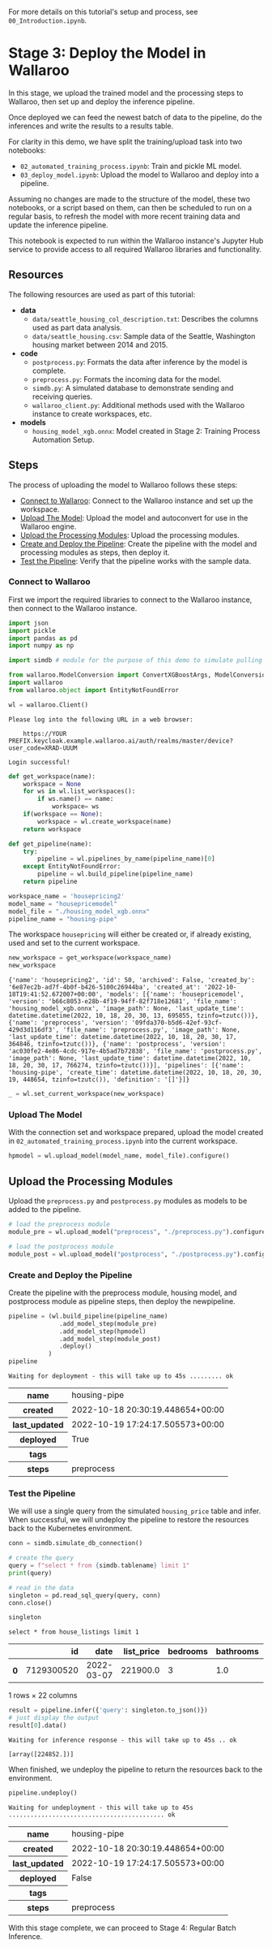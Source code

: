 For more details on this tutorial's setup and process, see `00_Introduction.ipynb`.

# Stage 3: Deploy the Model in Wallaroo
 
In this stage, we upload the trained model and the processing steps to Wallaroo, then set up and deploy the inference pipeline. 

Once deployed we can feed the newest batch of data to the pipeline, do the inferences and write the results to a results table.

For clarity in this demo, we have split the training/upload task into two notebooks:

* `02_automated_training_process.ipynb`: Train and pickle ML model.
* `03_deploy_model.ipynb`: Upload the model to Wallaroo and deploy into a pipeline.

Assuming no changes are made to the structure of the model, these two notebooks, or a script based on them, can then be scheduled to run on a regular basis, to refresh the model with more recent training data and update the inference pipeline.

This notebook is expected to run within the Wallaroo instance's Jupyter Hub service to provide access to all required Wallaroo libraries and functionality.

## Resources

The following resources are used as part of this tutorial:

* **data**
  * `data/seattle_housing_col_description.txt`: Describes the columns used as part data analysis.
  * `data/seattle_housing.csv`: Sample data of the Seattle, Washington housing market between 2014 and 2015.
* **code**
  * `postprocess.py`: Formats the data after inference by the model is complete.
  * `preprocess.py`: Formats the incoming data for the model.
  * `simdb.py`: A simulated database to demonstrate sending and receiving queries.
  * `wallaroo_client.py`: Additional methods used with the Wallaroo instance to create workspaces, etc.
* **models**
  * `housing_model_xgb.onnx`: Model created in Stage 2: Training Process Automation Setup.

## Steps

The process of uploading the model to Wallaroo follows these steps:

* [Connect to Wallaroo](#connect-to-wallaroo): Connect to the Wallaroo instance and set up the workspace.
* [Upload The Model](#upload-the-model): Upload the model and autoconvert for use in the Wallaroo engine.
* [Upload the Processing Modules](#upload-the-processing-modules): Upload the processing modules.
* [Create and Deploy the Pipeline](#create-and-deploy-the-pipeline): Create the pipeline with the model and processing modules as steps, then deploy it.
* [Test the Pipeline](#test-the-pipeline): Verify that the pipeline works with the sample data.

### Connect to Wallaroo

First we import the required libraries to connect to the Wallaroo instance, then connect to the Wallaroo instance.

```python
import json
import pickle
import pandas as pd
import numpy as np

import simdb # module for the purpose of this demo to simulate pulling data from a database

from wallaroo.ModelConversion import ConvertXGBoostArgs, ModelConversionSource, ModelConversionInputType
import wallaroo
from wallaroo.object import EntityNotFoundError
```

```python
wl = wallaroo.Client()
```

    Please log into the following URL in a web browser:
    
    	https://YOUR PREFIX.keycloak.example.wallaroo.ai/auth/realms/master/device?user_code=XRAD-UUUM
    
    Login successful!

```python
def get_workspace(name):
    workspace = None
    for ws in wl.list_workspaces():
        if ws.name() == name:
            workspace= ws
    if(workspace == None):
        workspace = wl.create_workspace(name)
    return workspace

def get_pipeline(name):
    try:
        pipeline = wl.pipelines_by_name(pipeline_name)[0]
    except EntityNotFoundError:
        pipeline = wl.build_pipeline(pipeline_name)
    return pipeline
```

```python
workspace_name = 'housepricing2'
model_name = "housepricemodel"
model_file = "./housing_model_xgb.onnx"
pipeline_name = "housing-pipe"
```

The workspace `housepricing` will either be created or, if already existing, used and set to the current workspace.

```python
new_workspace = get_workspace(workspace_name)
new_workspace
```

    {'name': 'housepricing2', 'id': 50, 'archived': False, 'created_by': '6e87ec2b-ad7f-4b0f-b426-5100c26944ba', 'created_at': '2022-10-18T19:41:52.672007+00:00', 'models': [{'name': 'housepricemodel', 'version': 'b66c8053-e28b-4f19-94ff-82f718e12681', 'file_name': 'housing_model_xgb.onnx', 'image_path': None, 'last_update_time': datetime.datetime(2022, 10, 18, 20, 30, 13, 695855, tzinfo=tzutc())}, {'name': 'preprocess', 'version': '09fda370-b5d6-42ef-93cf-429d3d116df3', 'file_name': 'preprocess.py', 'image_path': None, 'last_update_time': datetime.datetime(2022, 10, 18, 20, 30, 17, 364846, tzinfo=tzutc())}, {'name': 'postprocess', 'version': 'ac030fe2-4e86-4cdc-917e-4b5ad7b72838', 'file_name': 'postprocess.py', 'image_path': None, 'last_update_time': datetime.datetime(2022, 10, 18, 20, 30, 17, 766274, tzinfo=tzutc())}], 'pipelines': [{'name': 'housing-pipe', 'create_time': datetime.datetime(2022, 10, 18, 20, 30, 19, 448654, tzinfo=tzutc()), 'definition': '[]'}]}

```python
_ = wl.set_current_workspace(new_workspace)
```

### Upload The Model

With the connection set and workspace prepared, upload the model created in `02_automated_training_process.ipynb` into the current workspace.

```python
hpmodel = wl.upload_model(model_name, model_file).configure()
```

## Upload the Processing Modules

Upload the `preprocess.py` and `postprocess.py` modules as models to be added to the pipeline.

```python
# load the preprocess module
module_pre = wl.upload_model("preprocess", "./preprocess.py").configure('python')
```

```python
# load the postprocess module
module_post = wl.upload_model("postprocess", "./postprocess.py").configure('python')
```

### Create and Deploy the Pipeline

Create the pipeline with the preprocess module, housing model, and postprocess module as pipeline steps, then deploy the newpipeline.

```python
pipeline = (wl.build_pipeline(pipeline_name)
              .add_model_step(module_pre)
              .add_model_step(hpmodel)
              .add_model_step(module_post)
              .deploy()
           )
pipeline
```

    Waiting for deployment - this will take up to 45s ......... ok

<table><tr><th>name</th> <td>housing-pipe</td></tr><tr><th>created</th> <td>2022-10-18 20:30:19.448654+00:00</td></tr><tr><th>last_updated</th> <td>2022-10-19 17:24:17.505573+00:00</td></tr><tr><th>deployed</th> <td>True</td></tr><tr><th>tags</th> <td></td></tr><tr><th>steps</th> <td>preprocess</td></tr></table>

### Test the Pipeline

We will use a single query from the simulated `housing_price` table and infer.  When successful, we will undeploy the pipeline to restore the resources back to the Kubernetes environment.

```python
conn = simdb.simulate_db_connection()

# create the query
query = f"select * from {simdb.tablename} limit 1"
print(query)

# read in the data
singleton = pd.read_sql_query(query, conn)
conn.close()

singleton
```

    select * from house_listings limit 1

<table>
  <thead>
    <tr style="text-align: right;">
      <th></th>
      <th>id</th>
      <th>date</th>
      <th>list_price</th>
      <th>bedrooms</th>
      <th>bathrooms</th>
      <th>sqft_living</th>
      <th>sqft_lot</th>
      <th>floors</th>
      <th>waterfront</th>
      <th>view</th>
      <th>...</th>
      <th>sqft_above</th>
      <th>sqft_basement</th>
      <th>yr_built</th>
      <th>yr_renovated</th>
      <th>zipcode</th>
      <th>lat</th>
      <th>long</th>
      <th>sqft_living15</th>
      <th>sqft_lot15</th>
      <th>sale_price</th>
    </tr>
  </thead>
  <tbody>
    <tr>
      <th>0</th>
      <td>7129300520</td>
      <td>2022-03-07</td>
      <td>221900.0</td>
      <td>3</td>
      <td>1.0</td>
      <td>1180</td>
      <td>5650</td>
      <td>1.0</td>
      <td>0</td>
      <td>0</td>
      <td>...</td>
      <td>1180</td>
      <td>0</td>
      <td>1955</td>
      <td>0</td>
      <td>98178</td>
      <td>47.5112</td>
      <td>-122.257</td>
      <td>1340</td>
      <td>5650</td>
      <td>221900.0</td>
    </tr>
  </tbody>
</table>
<p>1 rows × 22 columns</p>

```python
result = pipeline.infer({'query': singleton.to_json()})
# just display the output
result[0].data()
```

    Waiting for inference response - this will take up to 45s .. ok

    [array([224852.])]

When finished, we undeploy the pipeline to return the resources back to the environment.

```python
pipeline.undeploy()
```

    Waiting for undeployment - this will take up to 45s ........................................... ok

<table><tr><th>name</th> <td>housing-pipe</td></tr><tr><th>created</th> <td>2022-10-18 20:30:19.448654+00:00</td></tr><tr><th>last_updated</th> <td>2022-10-19 17:24:17.505573+00:00</td></tr><tr><th>deployed</th> <td>False</td></tr><tr><th>tags</th> <td></td></tr><tr><th>steps</th> <td>preprocess</td></tr></table>

With this stage complete, we can proceed to Stage 4: Regular Batch Inference.
